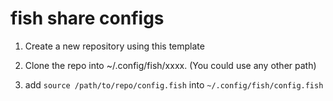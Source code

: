 # fish share configs

1. Create a new repository using this template

2. Clone the repo into ~/.config/fish/xxxx. (You could use any other path)

3. add `source /path/to/repo/config.fish` into `~/.config/fish/config.fish`

